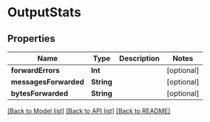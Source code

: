 # OutputStats

## Properties
Name | Type | Description | Notes
------------ | ------------- | ------------- | -------------
**forwardErrors** | **Int** |  | [optional] 
**messagesForwarded** | **String** |  | [optional] 
**bytesForwarded** | **String** |  | [optional] 

[[Back to Model list]](../README.md#documentation-for-models) [[Back to API list]](../README.md#documentation-for-api-endpoints) [[Back to README]](../README.md)


